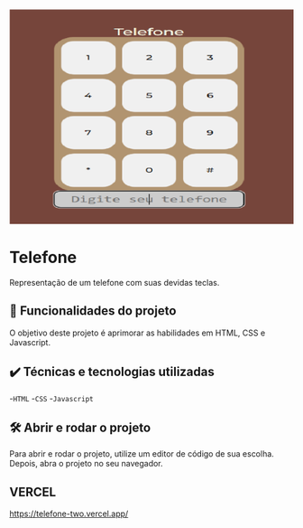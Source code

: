 <img src="./screenshot.png" width="540px" height="380px" alt="Telefone">

# Telefone

Representação de um telefone com suas devidas teclas.

## 🔨 Funcionalidades do projeto

O objetivo deste projeto é aprimorar as habilidades em HTML, CSS e Javascript.

## ✔️ Técnicas e tecnologias utilizadas

-`HTML`
-`CSS`
-`Javascript`

## 🛠️ Abrir e rodar o projeto

Para abrir e rodar o projeto, utilize um editor de código de sua escolha.
Depois, abra o projeto no seu navegador.

## VERCEL 
https://telefone-two.vercel.app/
